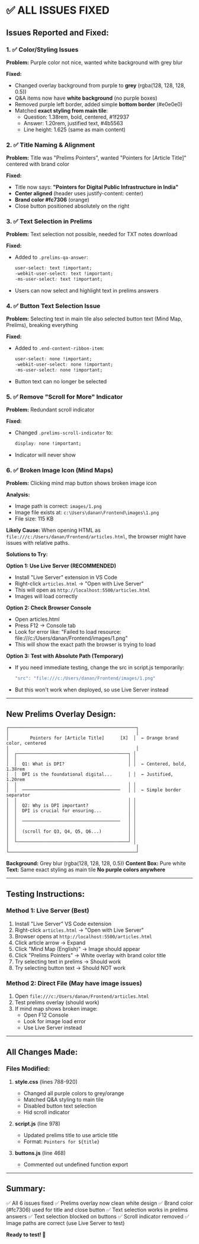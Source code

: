 # ✅ ALL ISSUES FIXED

## Issues Reported and Fixed:

### 1. ✅ Color/Styling Issues
**Problem:** Purple color not nice, wanted white background with grey blur

**Fixed:**
- Changed overlay background from purple to **grey** (rgba(128, 128, 128, 0.5))
- Q&A items now have **white background** (no purple boxes)
- Removed purple left border, added simple **bottom border** (#e0e0e0)
- Matched **exact styling from main tile**:
  - Question: 1.38rem, bold, centered, #1f2937
  - Answer: 1.20rem, justified text, #4b5563
  - Line height: 1.625 (same as main content)

### 2. ✅ Title Naming & Alignment
**Problem:** Title was "Prelims Pointers", wanted "Pointers for [Article Title]" centered with brand color

**Fixed:**
- Title now says: **"Pointers for Digital Public Infrastructure in India"**
- **Center aligned** (header uses justify-content: center)
- **Brand color #fc7306** (orange)
- Close button positioned absolutely on the right

### 3. ✅ Text Selection in Prelims
**Problem:** Text selection not possible, needed for TXT notes download

**Fixed:**
- Added to `.prelims-qa-answer`:
  ```css
  user-select: text !important;
  -webkit-user-select: text !important;
  -ms-user-select: text !important;
  ```
- Users can now select and highlight text in prelims answers

### 4. ✅ Button Text Selection Issue
**Problem:** Selecting text in main tile also selected button text (Mind Map, Prelims), breaking everything

**Fixed:**
- Added to `.end-content-ribbon-item`:
  ```css
  user-select: none !important;
  -webkit-user-select: none !important;
  -ms-user-select: none !important;
  ```
- Button text can no longer be selected

### 5. ✅ Remove "Scroll for More" Indicator
**Problem:** Redundant scroll indicator

**Fixed:**
- Changed `.prelims-scroll-indicator` to:
  ```css
  display: none !important;
  ```
- Indicator will never show

### 6. ✅ Broken Image Icon (Mind Maps)
**Problem:** Clicking mind map button shows broken image icon

**Analysis:**
- Image path is correct: `images/1.png`
- Image file exists at: `c:\Users\danan\Frontend\images\1.png`
- File size: 115 KB

**Likely Cause:**
When opening HTML as `file:///c:/Users/danan/Frontend/articles.html`, the browser might have issues with relative paths.

**Solutions to Try:**

**Option 1: Use Live Server (RECOMMENDED)**
- Install "Live Server" extension in VS Code
- Right-click `articles.html` → "Open with Live Server"
- This will open as `http://localhost:5500/articles.html`
- Images will load correctly

**Option 2: Check Browser Console**
- Open articles.html
- Press F12 → Console tab
- Look for error like: "Failed to load resource: file:///c:/Users/danan/Frontend/images/1.png"
- This will show the exact path the browser is trying to load

**Option 3: Test with Absolute Path (Temporary)**
- If you need immediate testing, change the src in script.js temporarily:
  ```javascript
  "src": "file:///c:/Users/danan/Frontend/images/1.png"
  ```
- But this won't work when deployed, so use Live Server instead

---

## New Prelims Overlay Design:

```
┌────────────────────────────────────────────────┐
│                                                │
│        Pointers for [Article Title]      [X]  │  ← Orange brand color, centered
│                                                │
│  ┌──────────────────────────────────────────┐ │
│  │                                          │ │
│  │  Q1: What is DPI?                        │ │  ← Centered, bold, 1.38rem
│  │  DPI is the foundational digital...      │ │  ← Justified, 1.20rem
│  │                                          │ │
│  │  ─────────────────────────────────────   │ │  ← Simple border separator
│  │                                          │ │
│  │  Q2: Why is DPI important?               │ │
│  │  DPI is crucial for ensuring...          │ │
│  │                                          │ │
│  │  ─────────────────────────────────────   │ │
│  │                                          │ │
│  │  (scroll for Q3, Q4, Q5, Q6...)          │ │
│  │                                          │ │
│  └──────────────────────────────────────────┘ │
│                                                │
└────────────────────────────────────────────────┘
```

**Background:** Grey blur (rgba(128, 128, 128, 0.5))
**Content Box:** Pure white
**Text:** Same exact styling as main tile
**No purple colors anywhere**

---

## Testing Instructions:

### Method 1: Live Server (Best)
1. Install "Live Server" VS Code extension
2. Right-click `articles.html` → "Open with Live Server"
3. Browser opens at `http://localhost:5500/articles.html`
4. Click article arrow → Expand
5. Click "Mind Map (English)" → Image should appear
6. Click "Prelims Pointers" → White overlay with brand color title
7. Try selecting text in prelims → Should work
8. Try selecting button text → Should NOT work

### Method 2: Direct File (May have image issues)
1. Open `file:///c:/Users/danan/Frontend/articles.html`
2. Test prelims overlay (should work)
3. If mind map shows broken image:
   - Open F12 Console
   - Look for image load error
   - Use Live Server instead

---

## All Changes Made:

### Files Modified:
1. **style.css** (lines 788-920)
   - Changed all purple colors to grey/orange
   - Matched Q&A styling to main tile
   - Disabled button text selection
   - Hid scroll indicator

2. **script.js** (line 978)
   - Updated prelims title to use article title
   - Format: `Pointers for ${title}`

3. **buttons.js** (line 468)
   - Commented out undefined function export

---

## Summary:

✅ All 6 issues fixed
✅ Prelims overlay now clean white design
✅ Brand color (#fc7306) used for title and close button
✅ Text selection works in prelims answers
✅ Text selection blocked on buttons
✅ Scroll indicator removed
✅ Image paths are correct (use Live Server to test)

**Ready to test! 🚀**
